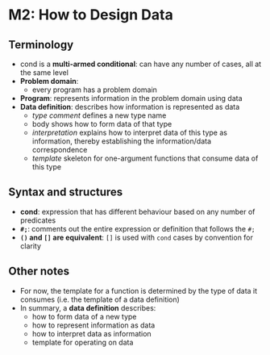 # M2: How to Design Data

## Terminology

- cond is a **multi-armed conditional**: can have any number of cases, all at the same level
- **Problem domain**:
  - every program has a problem domain
- **Program**: represents information in the problem domain using data
- **Data definition**: describes how information is represented as data
  - _type comment_ defines a new type name
  - body shows how to form data of that type
  - _interpretation_ explains how to interpret data of this type as information, thereby establishing the information/data correspondence
  - _template_ skeleton for one-argument functions that consume data of this type

## Syntax and structures

- **cond**: expression that has different behaviour based on any number of predicates
- **`#;`**: comments out the entire expression or definition that follows the `#;`
- **`()` and `[]` are equivalent**: `[]` is used with `cond` cases by convention for clarity

## Other notes
- For now, the template for a function is determined by the type of data it consumes (i.e. the template of a data definition)
- In summary, a **data definition** describes:
  - how to form data of a new type
  - how to represent information as data
  - how to interpret data as information
  - template for operating on data
